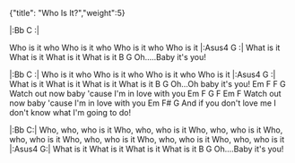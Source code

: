 {"title": "Who Is It?","weight":5}

|:Bb  C  :|

Who is it who
Who is it who
Who is it who
Who is it
|:Asus4  G  :|
What is it
What is it
What is it
What is it
B                G
Oh.....Baby it's you!

|:Bb  C  :|
Who is it who
Who is it who
Who is it who
Who is it
|:Asus4  G  :|
What is it
What is it
What is it
What is it
B                 G
Oh...Oh baby it's you!
Em F                   F      G
    Watch out now baby 'cause I'm in love with you
Em F                          G F Em F
    Watch out now baby 'cause I'm in love with you
Em F#                                                       G
    And if you don't love me I don't know what I'm going to do!

|:Bb   C:|
Who, who, who is it
Who, who, who is it
Who, who, who is it
Who, who, who is it
Who, who, who is it
Who, who, who is it
Who, who, who is it
|:Asus4  G:|
What is it
What is it
What is it
What is it
B               G
Oh....Baby it's you!
